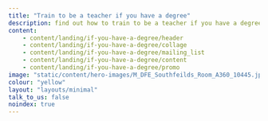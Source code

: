 ```yaml
---
title: "Train to be a teacher if you have a degree"
description: find out how to train to be a teacher if you have a degree, including what qualifications you can get and how to fund your training.
content:
    - content/landing/if-you-have-a-degree/header
    - content/landing/if-you-have-a-degree/collage
    - content/landing/if-you-have-a-degree/mailing_list
    - content/landing/if-you-have-a-degree/content
    - content/landing/if-you-have-a-degree/promo
image: "static/content/hero-images/M_DFE_Southfeilds_Room_A360_10445.jpg"
colour: "yellow"
layout: "layouts/minimal"
talk_to_us: false
noindex: true
---
```

